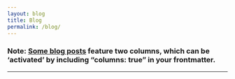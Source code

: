 ```yaml
---
layout: blog
title: Blog
permalink: /blog/
---
```


### Note: [Some blog posts](/nasa/2013/02/01/sample-post-02/) feature two columns, which can be ‘activated’ by including “columns: true” in your frontmatter.

<hr>